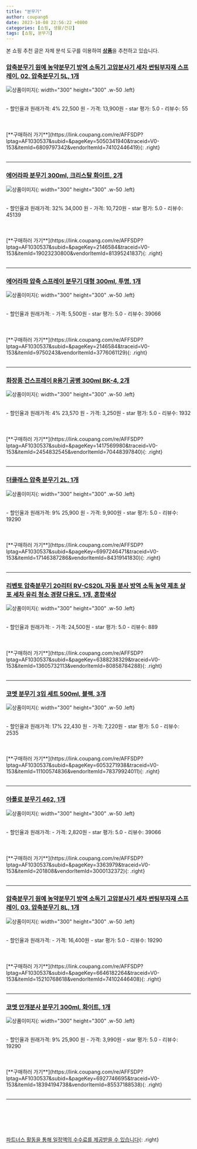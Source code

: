 ```yaml
---
title: "분무기"
author: coupang6
date: 2023-10-08 22:56:22 +0800
categories: [쇼핑, 생활/건강]
tags: [쇼핑, 분무기]
---
```


본 쇼핑 추천 글은 자체 분석 도구를 이용하여 [**상품**](https://link.coupang.com/a/bao1ui)을 추천하고 있습니다.

### [압축분무기 원예 농약분무기 방역 소독기 고압분사기 세차 썬팅부자재 스프레이, 02. 압축분무기 5L, 1개](https://link.coupang.com/re/AFFSDP?lptag=AF1030537&subid=&pageKey=5050341940&traceid=V0-153&itemId=6809797342&vendorItemId=74102446419)

![상품이미지](https://thumbnail9.coupangcdn.com/thumbnails/remote/230x230ex/image/vendor_inventory/02f3/b6100738dfb22a7d0fcbe0484478b5be536a5582465f803a4222df138ba9.jpg){: width="300" height="300" .w-50 .left}


<br>
- 할인율과 원래가격: 4%  22,500   원
- 가격: 13,900원
- star 평가: 5.0
- 리뷰수: 55
<br>
<br>
<br>
<br>
[**구매하러 가기**](https://link.coupang.com/re/AFFSDP?lptag=AF1030537&subid=&pageKey=5050341940&traceid=V0-153&itemId=6809797342&vendorItemId=74102446419){: .right}
<br>
<br>

---

### [에어라파 분무기 300ml, 크리스탈 화이트, 2개](https://link.coupang.com/re/AFFSDP?lptag=AF1030537&subid=&pageKey=2146584&traceid=V0-153&itemId=19023230800&vendorItemId=81395241837)

![상품이미지](https://thumbnail8.coupangcdn.com/thumbnails/remote/230x230ex/image/retail/images/2022/04/22/12/8/050c0be7-f277-4d60-8c9d-70056ed2bff9.jpg){: width="300" height="300" .w-50 .left}


<br>
- 할인율과 원래가격: 32%  34,000   원
- 가격: 10,720원
- star 평가: 5.0
- 리뷰수: 45139
<br>
<br>
<br>
<br>
[**구매하러 가기**](https://link.coupang.com/re/AFFSDP?lptag=AF1030537&subid=&pageKey=2146584&traceid=V0-153&itemId=19023230800&vendorItemId=81395241837){: .right}
<br>
<br>

---

### [에어라파 압축 스프레이 분무기 대형 300ml, 투명, 1개](https://link.coupang.com/re/AFFSDP?lptag=AF1030537&subid=&pageKey=2146584&traceid=V0-153&itemId=9750243&vendorItemId=3776061129)

![상품이미지](https://thumbnail7.coupangcdn.com/thumbnails/remote/230x230ex/image/retail/images/1242040657163774-e76b0926-46c0-47df-b59a-e76dfda9e163.jpg){: width="300" height="300" .w-50 .left}


<br>
- 할인율과 원래가격: 
- 가격: 5,500원
- star 평가: 5.0
- 리뷰수: 39066
<br>
<br>
<br>
<br>
[**구매하러 가기**](https://link.coupang.com/re/AFFSDP?lptag=AF1030537&subid=&pageKey=2146584&traceid=V0-153&itemId=9750243&vendorItemId=3776061129){: .right}
<br>
<br>

---

### [화장품 건스프레이 R용기 공병 300ml BK-4, 2개](https://link.coupang.com/re/AFFSDP?lptag=AF1030537&subid=&pageKey=1417569980&traceid=V0-153&itemId=2454832545&vendorItemId=70448397840)

![상품이미지](https://thumbnail7.coupangcdn.com/thumbnails/remote/230x230ex/image/retail/images/2020/03/31/15/3/836d0bd7-7cf9-4fcb-ab8d-ffb5fc551ae9.jpg){: width="300" height="300" .w-50 .left}


<br>
- 할인율과 원래가격: 4%  23,570   원
- 가격: 3,250원
- star 평가: 5.0
- 리뷰수: 1932
<br>
<br>
<br>
<br>
[**구매하러 가기**](https://link.coupang.com/re/AFFSDP?lptag=AF1030537&subid=&pageKey=1417569980&traceid=V0-153&itemId=2454832545&vendorItemId=70448397840){: .right}
<br>
<br>

---

### [더클래스 압축 분무기 2L, 1개](https://link.coupang.com/re/AFFSDP?lptag=AF1030537&subid=&pageKey=6997246471&traceid=V0-153&itemId=17146387286&vendorItemId=84319141830)

![상품이미지](https://thumbnail10.coupangcdn.com/thumbnails/remote/230x230ex/image/retail/images/2022/12/15/15/4/c09047ef-76d5-4187-add2-cdde3fa050cf.jpg){: width="300" height="300" .w-50 .left}


<br>
- 할인율과 원래가격: 9%  25,900   원
- 가격: 9,900원
- star 평가: 5.0
- 리뷰수: 19290
<br>
<br>
<br>
<br>
[**구매하러 가기**](https://link.coupang.com/re/AFFSDP?lptag=AF1030537&subid=&pageKey=6997246471&traceid=V0-153&itemId=17146387286&vendorItemId=84319141830){: .right}
<br>
<br>

---

### [리벤토 압축분무기 20리터 RV-CS20L 자동 분사 방역 소독 농약 제초 살포 세차 유리 청소 경량 다용도, 1개, 혼합색상](https://link.coupang.com/re/AFFSDP?lptag=AF1030537&subid=&pageKey=6388238329&traceid=V0-153&itemId=13605732113&vendorItemId=80858784288)

![상품이미지](https://thumbnail9.coupangcdn.com/thumbnails/remote/230x230ex/image/vendor_inventory/b6f1/41761e308beb53d7f359b97b228ddfbd7641cbaf2507ec65b4a00d50aad5.jpg){: width="300" height="300" .w-50 .left}


<br>
- 할인율과 원래가격: 
- 가격: 24,500원
- star 평가: 5.0
- 리뷰수: 889
<br>
<br>
<br>
<br>
[**구매하러 가기**](https://link.coupang.com/re/AFFSDP?lptag=AF1030537&subid=&pageKey=6388238329&traceid=V0-153&itemId=13605732113&vendorItemId=80858784288){: .right}
<br>
<br>

---

### [코멧 분무기 3입 세트 500ml, 블랙, 3개](https://link.coupang.com/re/AFFSDP?lptag=AF1030537&subid=&pageKey=6053271938&traceid=V0-153&itemId=11100574836&vendorItemId=78379924011)

![상품이미지](https://thumbnail6.coupangcdn.com/thumbnails/remote/230x230ex/image/retail/images/2975538247218940-8176332b-6cf8-4329-aca0-68ce6a7563e5.jpg){: width="300" height="300" .w-50 .left}


<br>
- 할인율과 원래가격: 17%  22,430   원
- 가격: 7,220원
- star 평가: 5.0
- 리뷰수: 2535
<br>
<br>
<br>
<br>
[**구매하러 가기**](https://link.coupang.com/re/AFFSDP?lptag=AF1030537&subid=&pageKey=6053271938&traceid=V0-153&itemId=11100574836&vendorItemId=78379924011){: .right}
<br>
<br>

---

### [아폴로 분무기 462, 1개](https://link.coupang.com/re/AFFSDP?lptag=AF1030537&subid=&pageKey=3363979&traceid=V0-153&itemId=201808&vendorItemId=3000132372)

![상품이미지](https://thumbnail9.coupangcdn.com/thumbnails/remote/230x230ex/image/retail/images/74975456984977-9dec2a55-0c01-4255-9736-bdba8f205d8e.jpg){: width="300" height="300" .w-50 .left}


<br>
- 할인율과 원래가격: 
- 가격: 2,820원
- star 평가: 5.0
- 리뷰수: 39066
<br>
<br>
<br>
<br>
[**구매하러 가기**](https://link.coupang.com/re/AFFSDP?lptag=AF1030537&subid=&pageKey=3363979&traceid=V0-153&itemId=201808&vendorItemId=3000132372){: .right}
<br>
<br>

---

### [압축분무기 원예 농약분무기 방역 소독기 고압분사기 세차 썬팅부자재 스프레이, 03. 압축분무기 8L, 1개](https://link.coupang.com/re/AFFSDP?lptag=AF1030537&subid=&pageKey=6646182264&traceid=V0-153&itemId=15210768618&vendorItemId=74102446408)

![상품이미지](https://thumbnail8.coupangcdn.com/thumbnails/remote/230x230ex/image/vendor_inventory/ab8c/cf2894782d4b551bb0a21a9b678458d5539d232adce1ccfdbb411134f578.jpg){: width="300" height="300" .w-50 .left}


<br>
- 할인율과 원래가격: 
- 가격: 16,400원
- star 평가: 5.0
- 리뷰수: 19290
<br>
<br>
<br>
<br>
[**구매하러 가기**](https://link.coupang.com/re/AFFSDP?lptag=AF1030537&subid=&pageKey=6646182264&traceid=V0-153&itemId=15210768618&vendorItemId=74102446408){: .right}
<br>
<br>

---

### [코멧 안개분사 분무기 300ml, 화이트, 1개](https://link.coupang.com/re/AFFSDP?lptag=AF1030537&subid=&pageKey=6927746695&traceid=V0-153&itemId=18394194738&vendorItemId=85537188538)

![상품이미지](https://thumbnail9.coupangcdn.com/thumbnails/remote/230x230ex/image/retail/images/4791945889454701-1ac13ad8-53db-4867-8a3d-351bb234b043.jpg){: width="300" height="300" .w-50 .left}


<br>
- 할인율과 원래가격: 9%  25,900   원
- 가격: 3,990원
- star 평가: 5.0
- 리뷰수: 19290
<br>
<br>
<br>
<br>
[**구매하러 가기**](https://link.coupang.com/re/AFFSDP?lptag=AF1030537&subid=&pageKey=6927746695&traceid=V0-153&itemId=18394194738&vendorItemId=85537188538){: .right}
<br>
<br>

---
<br><br><br><br><br> [파트너스 활동을 통해 일정액의 수수료를 제공받을 수 있습니다](https://link.coupang.com/a/bao1ui){: .right}
